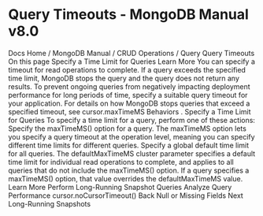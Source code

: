 # Query Timeouts - MongoDB Manual v8.0


Docs Home / MongoDB Manual / CRUD Operations / Query Query Timeouts On this page Specify a Time Limit for Queries Learn More You can specify a timeout for read operations to complete. If a query
exceeds the specified time limit, MongoDB stops the query and the query
does not return any results. To prevent ongoing queries from negatively impacting deployment
performance for long periods of time, specify a suitable query timeout
for your application. For details on how MongoDB stops queries that exceed a specified
timeout, see cursor.maxTimeMS Behaviors . Specify a Time Limit for Queries To specify a time limit for a query, perform one of these actions: Specify the maxTimeMS() option for a query. The maxTimeMS option lets you specify a query timeout at the operation
level, meaning you can specify different time limits for different
queries. Specify a global default time limit for all queries. The defaultMaxTimeMS cluster parameter specifies a default
time limit for individual read operations to complete, and applies to
all queries that do not include the maxTimeMS() option. If a query specifies a maxTimeMS() option, that value
overrides the defaultMaxTimeMS value. Learn More Perform Long-Running Snapshot Queries Analyze Query Performance cursor.noCursorTimeout() Back Null or Missing Fields Next Long-Running Snapshots
